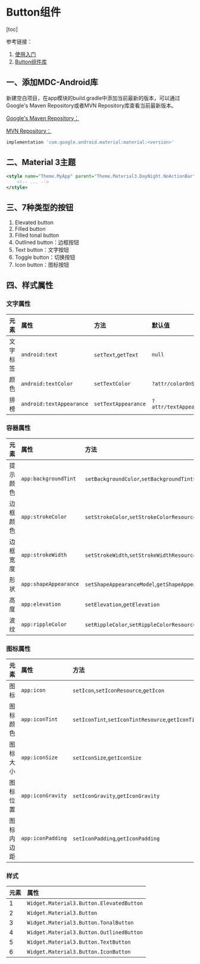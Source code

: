 # Button组件

[toc]

参考链接：
1. [使用入门](https://github.com/material-components/material-components-android/blob/master/docs/getting-started.md)
2. [Button组件库](https://github.com/material-components/material-components-android/blob/master/docs/components/Button.md)

## 一、添加MDC-Android库

新建空白项目，在app模块的build.gradle中添加当前最新的版本，可以通过Google's Maven Repository或者MVN Repository库查看当前最新版本。

[Google's Maven Repository：](https://maven.google.com/web/index.html#com.google.android.material:material)


[MVN Repository：](https://mvnrepository.com/artifact/com.google.android.material/material)
```groovy
implementation 'com.google.android.material:material:<version>'
```

## 二、Material 3主题

```xml
<style name="Theme.MyApp" parent="Theme.Material3.DayNight.NoActionBar">
    <!-- ... -->
</style>
```

## 三、7种类型的按钮

1. Elevated button
2. Filled button
3. Filled tonal button
4. Outlined button：边框按钮
5. Text button：文字按钮
6. Toggle button：切换按钮
7. Icon button：图标按钮


## 四、样式属性
### 文字属性
| 元素        | 属性         | 方法       | 默认值 |
|:-----------|:-------------|:----------|:------|
|文字标签 | `android:text` | `setText`,`getText` |   `null`    |
|颜色|`android:textColor`|`setTextColor`|`?attr/colorOnSurface`|
|排榜|`android:textAppearance`|`setTextAppearance`|`?attr/textAppearanceLabelLarge`|
### 容器属性
| 元素        | 属性         | 方法       | 默认值 |
|:-----------|:-------------|:----------|:------|
|提示颜色|`app:backgroundTint`|`setBackgroundColor`,`setBackgroundTintList`,`getBackgroundTintList`|`?attr/colorSurface`|
|边框颜色|`app:strokeColor`|`setStrokeColor`,`setStrokeColorResource`,`getStrokeColor`|`null`|
|边框宽度|`app:strokeWidth`|`setStrokeWidth`,`setStrokeWidthResource`,`getStrokeWidth	`|`0dp`|
|形状|`app:shapeAppearance`|`setShapeAppearanceModel`,`getShapeAppearanceModel`|`?attr/shapeAppearanceSmallComponent`|
|高度|`app:elevation`|`setElevation`,`getElevation`|`2dp`|
|波纹|`app:rippleColor`|`setRippleColor`,`setRippleColorResource`,`getRippleColor`|`?attr/colorOnPrimary`|

###  图标属性
| 元素        | 属性         | 方法       | 默认值 |
|:-----------|:-------------|:----------|:------|
|图标|`app:icon`|`setIcon`,`setIconResource`,`getIcon`|`null`|
|图标颜色|`app:iconTint`|`setIconTint`,`setIconTintResource`,`getIconTint`|`?attr/colorOnSurface`|
|图标大小|`app:iconSize`|`setIconSize`,`getIconSize`|`wrap_content`|
|图标位置|`app:iconGravity`|`setIconGravity`,`getIconGravity`|`start`|
|图标内边距|`app:iconPadding`|`setIconPadding`,`getIconPadding`|`8dp`|

###  样式
| 元素        | 属性         |
|:-----------|:-------------|
|1|`Widget.Material3.Button.ElevatedButton`|
|2|`Widget.Material3.Button`|
|3|`Widget.Material3.Button.TonalButton`|
|4|`Widget.Material3.Button.OutlinedButton`|
|5|`Widget.Material3.Button.TextButton`|
|6|`Widget.Material3.Button.IconButton`|